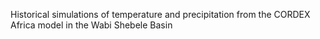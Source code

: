  Historical simulations of temperature and precipitation from the CORDEX Africa model in 
the Wabi Shebele Basin
